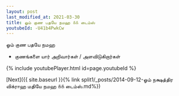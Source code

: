 ```yaml
---
layout: post
last_modified_at: 2021-03-30
title: ஓம் குண பதயே நமஹ ௧௧ டைம்ஸ்
youtubeId: -U41b4PwkCw
---
```

 
 
 ஓம் குண பதயே நமஹ  
 
 -  குணங்களை யார் அறிவார்கள் / அளவிடுகிறார்கள் 
 
  
 
  
 
 
 
 
 
 


{% include youtubePlayer.html id=page.youtubeId %}
 
[Next]({{ site.baseurl }}{% link  split1/_posts/2014-09-12-ஓம் நக்ஷத்திர விக்ராஹ மதியே நமஹ ௧௧ டைம்ஸ்.md%})
 
